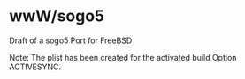 # wwW/sogo5
Draft of a sogo5 Port for FreeBSD

Note: The plist has been created for the activated build Option ACTIVESYNC.
